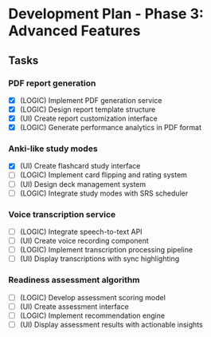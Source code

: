 # Development Plan - Phase 3: Advanced Features

## Tasks

### PDF report generation
- [x] (LOGIC) Implement PDF generation service
- [x] (LOGIC) Design report template structure
- [x] (UI) Create report customization interface
- [x] (LOGIC) Generate performance analytics in PDF format

### Anki-like study modes
- [x] (UI) Create flashcard study interface
- [ ] (LOGIC) Implement card flipping and rating system
- [ ] (UI) Design deck management system
- [ ] (LOGIC) Integrate study modes with SRS scheduler

### Voice transcription service
- [ ] (LOGIC) Integrate speech-to-text API
- [ ] (UI) Create voice recording component
- [ ] (LOGIC) Implement transcription processing pipeline
- [ ] (UI) Display transcriptions with sync highlighting

### Readiness assessment algorithm
- [ ] (LOGIC) Develop assessment scoring model
- [ ] (UI) Create assessment interface
- [ ] (LOGIC) Implement recommendation engine
- [ ] (UI) Display assessment results with actionable insights